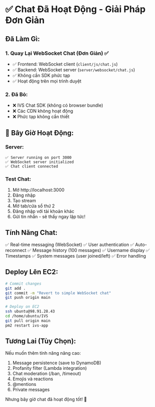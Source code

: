 # ✅ Chat Đã Hoạt Động - Giải Pháp Đơn Giản

## Đã Làm Gì:

### 1. Quay Lại WebSocket Chat (Đơn Giản) ✅
- ✅ Frontend: WebSocket client (`client/js/chat.js`)
- ✅ Backend: WebSocket server (`server/websocket/chat.js`)
- ✅ Không cần SDK phức tạp
- ✅ Hoạt động trên mọi trình duyệt

### 2. Đã Bỏ:
- ❌ IVS Chat SDK (không có browser bundle)
- ❌ Các CDN không hoạt động
- ❌ Phức tạp không cần thiết

## 🎉 Bây Giờ Hoạt Động:

### Server:
```
✅ Server running on port 3000
✅ WebSocket server initialized
✅ Chat client connected
```

### Test Chat:
1. Mở http://localhost:3000
2. Đăng nhập
3. Tạo stream
4. Mở tab/cửa sổ thứ 2
5. Đăng nhập với tài khoản khác
6. Gửi tin nhắn - sẽ thấy ngay lập tức!

## Tính Năng Chat:

✅ Real-time messaging (WebSocket)
✅ User authentication
✅ Auto-reconnect
✅ Message history (100 messages)
✅ Username display
✅ Timestamps
✅ System messages (user joined/left)
✅ Error handling

## Deploy Lên EC2:

```bash
# Commit changes
git add .
git commit -m "Revert to simple WebSocket chat"
git push origin main

# Deploy on EC2
ssh ubuntu@98.91.28.43
cd /home/ubuntu/IVS
git pull origin main
pm2 restart ivs-app
```

## Tương Lai (Tùy Chọn):

Nếu muốn thêm tính năng nâng cao:
1. Message persistence (save to DynamoDB)
2. Profanity filter (Lambda integration)
3. Chat moderation (/ban, /timeout)
4. Emojis và reactions
5. @mentions
6. Private messages

Nhưng bây giờ chat đã hoạt động tốt! 🎊
